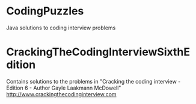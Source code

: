 # CodingPuzzles
Java solutions to coding interview problems

# CrackingTheCodingInterviewSixthEdition

Contains solutions to the problems in "Cracking the coding interview - Edition 6 - Author Gayle Laakmann McDowell"
http://www.crackingthecodinginterview.com
